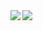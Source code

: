 <a href="https://github.com/anuraghazra/github-readme-stats">
  <img align="left" src="https://github-readme-stats.vercel.app/api?username=ruedap&count_private=true" />
</a>
<a href="https://github.com/anuraghazra/github-readme-stats">
  <img align="left" src="https://github-readme-stats.vercel.app/api/top-langs/?username=ruedap&layout=compact" />
</a>
